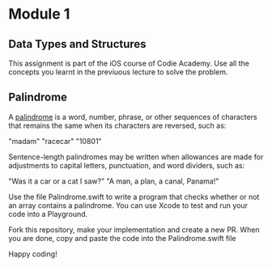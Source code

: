 # Module 1
## Data Types and Structures

This assignment is part of the iOS course of Codie Academy. Use all the concepts you learnt in the previuous lecture to solve the problem.

## Palindrome

A [palindrome](https://en.wikipedia.org/wiki/Palindrome) is a word, number, phrase, or other sequences of characters that remains the same when its characters are reversed, such as:

"madam"
"racecar"
"10801"

Sentence-length palindromes may be written when allowances are made for adjustments to capital letters, punctuation, and word dividers, such as:

"Was it a car or a cat I saw?"
"A man, a plan, a canal, Panama!"

Use the file Palindrome.swift to write a program that checks whether or not an array contains a palindrome. You can use Xcode to test and run your code into a Playground.

Fork this repository, make your implementation and create a new PR. When you are done, copy and paste the code into the Palindrome.swift file

Happy coding!
